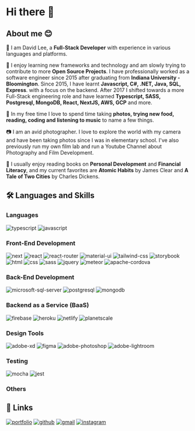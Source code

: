 # Hi there 👋

## About me 😊

🔭&nbsp;I am David Lee, a **Full-Stack Developer** with experience in various languages and platforms.

🌱&nbsp;I enjoy learning new frameworks and technology and am slowly trying to contribute to more **Open Source Projects**. I have professionally worked as a software engineer since 2015 after graduating from **Indiana University - Bloomington**. Since 2015, I have learnt **Javascript, C#, .NET, Java, SQL,  Express**. with a focus on the backend. After 2017 I shifted towards a more Full-Stack engineering role and have learned **Typescript, SASS, Postgresql, MongoDB, React, NextJS, AWS, GCP** and more.

💬&nbsp;In my free time I love to spend time taking **photos, trying new food, reading, coding and listening to music** to name a few things.

📷&nbsp;I am an avid photographer. I love to explore the world with my camera and have been taking photos since I was in elementary school. I've also previously run my own film lab and run a Youtube Channel about Photography and Film Development.

📕&nbsp;I usually enjoy reading books on **Personal Development** and **Financial Literacy**, and my current favorites are **Atomic Habits** by James Clear and **A Tale of Two Cities** by Charles Dickens.

## 🛠️ Languages and Skills

### Languages

![typescript](https://img.shields.io/badge/TypeScript-3178C6?style=for-the-badge&logo=typescript&logoColor=white)
![javascript](https://img.shields.io/badge/JavaScript-323330?style=for-the-badge&logo=javascript&logoColor=F7DF1E)

### Front-End Development

![next](https://img.shields.io/badge/Next-000000?style=for-the-badge&logo=nextdotjs&logoColor=FFFFFF)
![react](https://img.shields.io/badge/React-20232A?style=for-the-badge&logo=react&logoColor=61DAFB)
![react-router](https://img.shields.io/badge/React_Router-CA4245?style=for-the-badge&logo=react-router&logoColor=white)
![material-ui](https://img.shields.io/badge/Material_UI-0081CB?style=for-the-badge&logo=mui&logoColor=white)
![tailwind-css](https://img.shields.io/badge/tailwind_css-06B6D4?style=for-the-badge&logo=tailwind-css&logoColor=white)
![storybook](https://img.shields.io/badge/storybook-FF4785?style=for-the-badge&logo=storybook&logoColor=white)
![html](https://img.shields.io/badge/HTML5-E34F26?style=for-the-badge&logo=html5&logoColor=white)
![css](https://img.shields.io/badge/CSS3-1572B6?style=for-the-badge&logo=css3&logoColor=white)
![sass](https://img.shields.io/badge/SASS-CC6699?style=for-the-badge&logo=sass&logoColor=white)
![jquery](https://img.shields.io/badge/jQuery-0769AD?style=for-the-badge&logo=jquery&logoColor=white)
![meteor](https://img.shields.io/badge/meteor-DE4F4F?style=for-the-badge&logo=meteor&logoColor=white)
![apache-cordova](https://img.shields.io/badge/apache_cordova-E8E8E8?style=for-the-badge&logo=apache-cordova&logoColor=white)

### Back-End Development

![microsoft-sql-server](https://img.shields.io/badge/microsoft_sql_server-CC2927?style=for-the-badge&logo=microsoft-sql-server&logoColor=white)
![postgresql](https://img.shields.io/badge/postgresql-4169E1?style=for-the-badge&logo=postgresql&logoColor=white)
![mongodb](https://img.shields.io/badge/mongodb-47A248?style=for-the-badge&logo=mongodb&logoColor=white)

### Backend as a Service (BaaS)

![firebase](https://img.shields.io/badge/Firebase-ffaa00?style=for-the-badge&logo=Firebase&logoColor=white)
![heroku](https://img.shields.io/badge/Heroku-430098?style=for-the-badge&logo=heroku&logoColor=white)
![netlify](https://img.shields.io/badge/Netlify-00C7B7?style=for-the-badge&logo=netlify&logoColor=white)
![planetscale](https://img.shields.io/badge/Planetscale-000000?style=for-the-badge&logo=planetscale&logoColor=white)

### Design Tools

![adobe-xd](https://img.shields.io/badge/adobe_xd-470137?style=for-the-badge&logo=adobe-xd&logoColor=white)
![figma](https://img.shields.io/badge/figma-000000?style=for-the-badge&logo=figma&logoColor=white)
![adobe-photoshop](https://img.shields.io/badge/adobe_photoshop-31A8FF?style=for-the-badge&logo=adobe-photoshop&logoColor=white)
![adobe-lightroom](https://img.shields.io/badge/adobe_lightroom-31A8FF?style=for-the-badge&logo=adobe-lightroom&logoColor=white)

### Testing

![mocha](https://img.shields.io/badge/Mocha-8D6748?style=for-the-badge&logo=mocha&logoColor=white)
![jest](https://img.shields.io/badge/Jest-C21325?style=for-the-badge&logo=jest&logoColor=white)

### Others



## 🔗 Links
[![portfolio](https://img.shields.io/badge/Portfolio-5340ff?style=for-the-badge&logo=Google-chrome&logoColor=white)](https://sanghwa.dev/)
[![github](https://img.shields.io/badge/GitHub-000000?style=for-the-badge&logo=GitHub&logoColor=white)](https://github.com/sanlee423)
[![gmail](https://img.shields.io/badge/Gmail-D14836?style=for-the-badge&logo=Gmail&logoColor=white)](mailto:https://github.com/sanlee423)
[![instagram](https://img.shields.io/badge/Instagram-E4405F?style=for-the-badge&logo=instagram&logoColor=white)](https://www.instagram.com/sanleesnaps/)
